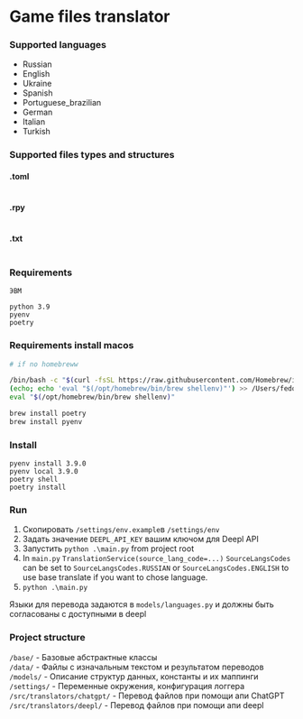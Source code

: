 # Game files translator

### Supported languages
* Russian
* English
* Ukraine
* Spanish
* Portuguese_brazilian
* German
* Italian
* Turkish

### Supported files types and structures

#### .toml
``` 

```

#### .rpy
``` 

```

#### .txt
``` 

```


### Requirements
```
ЭВМ

python 3.9
pyenv
poetry
```

### Requirements install macos
```bash
# if no homebreww

/bin/bash -c "$(curl -fsSL https://raw.githubusercontent.com/Homebrew/install/HEAD/install.sh)"
(echo; echo 'eval "$(/opt/homebrew/bin/brew shellenv)"') >> /Users/fedortropin/.zprofile
eval "$(/opt/homebrew/bin/brew shellenv)"

brew install poetry
brew install pyenv
```


### Install
``` shell
pyenv install 3.9.0
pyenv local 3.9.0
poetry shell
poetry install

```

### Run
1. Скопировать `/settings/env.example`в `/settings/env`
2. Задать значение `DEEPL_API_KEY` вашим ключом для Deepl API
3. Запустить `python .\main.py` from project root
4. In  `main.py` `TranslationService(source_lang_code=...)`  `SourceLangsCodes` can be set to 
`SourceLangsCodes.RUSSIAN` or `SourceLangsCodes.ENGLISH` to use base translate if you want to chose language.
5. `python .\main.py`


Языки для перевода задаются в `models/languages.py` и должны быть согласованы с доступными в deepl


### Project structure
`/base/` - Базовые абстрактные классы \
`/data/` - Файлы с изначальным текстом и результатом переводов \
`/models/` - Описание структур данных, константы и их маппинги \
`/settings/` - Переменные окружения, конфигурация логгера \
`/src/translators/chatgpt/` - Перевод файлов при помощи апи ChatGPT \
`/src/translators/deepl/` -  Перевод файлов при помощи апи deepl
